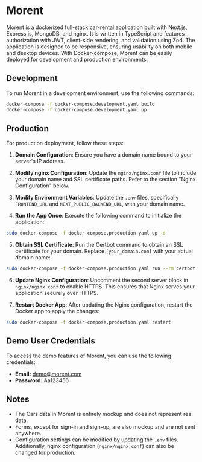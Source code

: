 # Morent

Morent is a dockerized full-stack car-rental application built with Next.js, Express.js, MongoDB, and nginx. It is written in TypeScript and features authorization with JWT, client-side rendering, and validation using Zod. The application is designed to be responsive, ensuring usability on both mobile and desktop devices. With Docker-compose, Morent can be easily deployed for development and production environments.

## Development

To run Morent in a development environment, use the following commands:

```bash
docker-compose -f docker-compose.development.yaml build
docker-compose -f docker-compose.development.yaml up
```

## Production

For production deployment, follow these steps:

1. **Domain Configuration**: Ensure you have a domain name bound to your server's IP address.

2. **Modify nginx Configuration**: Update the `nginx/nginx.conf` file to include your domain name and SSL certificate paths. Refer to the section "Nginx Configuration" below.

3. **Modify Environment Variables**: Update the `.env` files, specifically `FRONTEND_URL` and `NEXT_PUBLIC_BACKEND_URL`, with your domain name.

4. **Run the App Once**: Execute the following command to initialize the application:

```bash
sudo docker-compose -f docker-compose.production.yaml up -d
```

5. **Obtain SSL Certificate**: Run the Certbot command to obtain an SSL certificate for your domain. Replace `[your_domain.com]` with your actual domain name:

```bash
sudo docker-compose -f docker-compose.production.yaml run --rm certbot certonly --webroot --webroot-path /var/www/certbot/ -d [your_domain.com]
```

6. **Update Nginx Configuration**: Uncomment the second server block in `nginx/nginx.conf` to enable HTTPS. This ensures that Nginx serves your application securely over HTTPS.

7. **Restart Docker App**: After updating the Nginx configuration, restart the Docker app to apply the changes:

```bash
sudo docker-compose -f docker-compose.production.yaml restart
```

## Demo User Credentials

To access the demo features of Morent, you can use the following credentials:

- **Email:** demo@morent.com
- **Password:** Aa123456

## Notes

- The Cars data in Morent is entirely mockup and does not represent real data.
- Forms, except for sign-in and sign-up, are also mockup and are not sent anywhere.
- Configuration settings can be modified by updating the `.env` files. Additionally, nginx configuration (`nginx/nginx.conf`) can also be changed for production.
